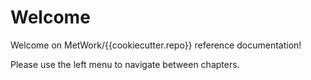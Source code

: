 # Welcome

Welcome on MetWork/{{cookiecutter.repo}} reference documentation!

Please use the left menu to navigate between chapters.
